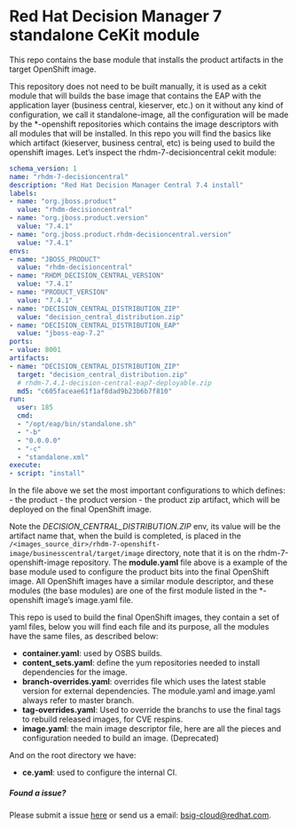 # Red Hat Decision Manager 7 standalone CeKit module

This repo contains the base module that installs the product artifacts in the target OpenShift image.


This repository does not need to be built manually, it is used as a cekit module  that will builds the base image
that contains the EAP with the application layer (business central, kieserver, etc.) on it without any kind
of configuration, we call it standalone-image, all the configuration will be made by the *-openshift repositories
which contains the image descriptors with all modules that will be installed. In this repo you will find the basics
like which artifact (kieserver, business central, etc) is being used to build the openshift images. Let’s inspect the
rhdm-7-decisioncentral cekit module:


```yaml
schema_version: 1
name: "rhdm-7-decisioncentral"
description: "Red Hat Decision Manager Central 7.4 install"
labels:
- name: "org.jboss.product"
  value: "rhdm-decisioncentral"
- name: "org.jboss.product.version"
  value: "7.4.1"
- name: "org.jboss.product.rhdm-decisioncentral.version"
  value: "7.4.1"
envs:
- name: "JBOSS_PRODUCT"
  value: "rhdm-decisioncentral"
- name: "RHDM_DECISION_CENTRAL_VERSION"
  value: "7.4.1"
- name: "PRODUCT_VERSION"
  value: "7.4.1"
- name: "DECISION_CENTRAL_DISTRIBUTION_ZIP"
  value: "decision_central_distribution.zip"
- name: "DECISION_CENTRAL_DISTRIBUTION_EAP"
  value: "jboss-eap-7.2"
ports:
- value: 8001
artifacts:
- name: "DECISION_CENTRAL_DISTRIBUTION_ZIP"
  target: "decision_central_distribution.zip"
  # rhdm-7.4.1-decision-central-eap7-deployable.zip
  md5: "c605faceae61f1af8dad9b23b6b7f810"
run:
  user: 185
  cmd:
  - "/opt/eap/bin/standalone.sh"
  - "-b"
  - "0.0.0.0"
  - "-c"
  - "standalone.xml"
execute:
- script: "install"
```

In the file above we set the most important configurations to which defines:
    - the product
    - the product version
    - the product zip artifact, which will be deployed on the final OpenShift image.

Note the *DECISION_CENTRAL_DISTRIBUTION.ZIP* env, its value will be the artifact name that, when the build is completed,
is placed in the `/<images_source_dir>/rhdm-7-openshift-image/businesscentral/target/image` directory,
note that it is on the rhdm-7-openshift-image repository. The **module.yaml** file above is a example of
the base module used to configure the product bits into the final OpenShift image. All OpenShift images have a
similar module descriptor, and these modules (the base modules) are one of the first module listed in
the *-openshift image’s image.yaml file.


This repo is used to build the final OpenShift images, they contain a set of yaml files, below you will find each
file and its purpose, all the modules have the same files, as described below:

 - **container.yaml**: used by OSBS builds.
 - **content_sets.yaml**: define the yum repositories needed to install dependencies for the image.
 - **branch-overrides.yaml**: overrides file which uses the latest stable version for external dependencies. The module.yaml and image.yaml always refer to master branch.
 - **tag-overrides.yaml**: Used to override the branchs to use the final tags to rebuild released images, for CVE respins.
 - **image.yaml**: the main image descriptor file, here are all the pieces and configuration needed to build an image. (Deprecated)


And on the root directory we have:

 - **ce.yaml**: used to configure the internal CI.


##### Found a issue?
Please submit a issue [here](https://issues.jboss.org/projects/KIECLOUD) or send us a email: bsig-cloud@redhat.com.
